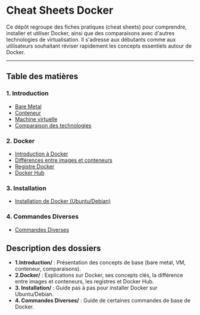 # Cheat Sheets Docker

Ce dépôt regroupe des fiches pratiques (cheat sheets) pour comprendre, installer et utiliser Docker, ainsi que des comparaisons avec d'autres technologies de virtualisation. Il s'adresse aux débutants comme aux utilisateurs souhaitant réviser rapidement les concepts essentiels autour de Docker.

---

## Table des matières

### 1. Introduction

- [Bare Metal](1.Introduction/bare-metal.md)
- [Conteneur](1.Introduction/container.md)
- [Machine virtuelle](1.Introduction/virtual-machine.md)
- [Comparaison des technologies](1.Introduction/comparaison.md)

### 2. Docker

- [Introduction à Docker](2.Docker/1.%20introduction-docker.md)
- [Différences entre images et conteneurs](2.Docker/2.%20difference-images-container.md)
- [Registre Docker](2.Docker/3.%20registre-docker.md)
- [Docker Hub](2.Docker/4.%20docker-hub.md)

### 3. Installation

- [Installation de Docker (Ubuntu/Debian)](3.%20Installation/installation-docker.md)

### 4. Commandes Diverses

- [Commandes Diverses](4.%20Commandes%20diverses/)

## Description des dossiers

- **1.Introduction/** : Présentation des concepts de base (bare metal, VM, conteneur, comparaisons).
- **2.Docker/** : Explications sur Docker, ses concepts clés, la différence entre images et conteneurs, les registres et Docker Hub.
- **3. Installation/** : Guide pas à pas pour installer Docker sur Ubuntu/Debian.
- **4. Commandes Diverses/** : Guide de certaines commandes de base de Docker.
